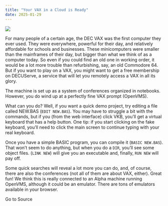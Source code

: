 ```yaml
---
title: "Your VAX in a Cloud is Ready"
date: 2025-01-29
---
```


![](https://hackaday.com/wp-content/uploads/2025/01/vms.png?w=800)

For many people of a certain age, the DEC VAX was the first computer they ever used. They were everywhere, powerful for their day, and relatively affordable for schools and businesses. These minicomputers were smaller than the mainframes of their day, but bigger than what we think of as a computer today. So even if you could find an old one in working order, it would be a lot more trouble than refurbishing, say, an old Commodore 64. But if you want to play on a VAX, you might want to get a free membership on DECUServe, a service that will let you remotely access a VAX in all its glory.

The machine is set up as a system of conferences organized in notebooks. However, you do wind up at a perfectly fine VAX prompt (OpenVMS).

What can you do? Well, if you want a quick demo project, try editing a file called NEW.BAS (`EDIT NEW.BAS`). You may have to struggle a bit with the commands, but if you (from the web interface) click VKB, you’ll get a virtual keyboard that has a help button. One tip: if you start clicking on the fake keyboard, you’ll need to click the main screen to continue typing with your real keyboard.

Once you have a simple BASIC program, you can compile it (`BASIC NEW.BAS`). That won’t seem to do anything, but when you do a `DIR`, you’ll see some object files. (`LINK NEW`) will give you an executable and, finally, `RUN NEW` will pay off.

Some quick searches will reveal a lot more you can do, and, of course, there are also the conferences (not all of them are about VAX, either). Great fun! We think this is really connected to an Alpha machine running OpenVMS, although it could be an emulator. There are tons of emulators available in your browser.

Go to Source
